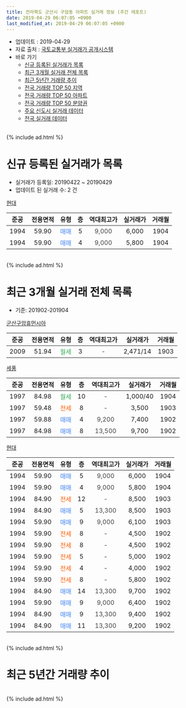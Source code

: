 ```yaml
---
title: 전라북도 군산시 구암동 아파트 실거래 정보 (주간 레포트)
date: 2019-04-29 06:07:05 +0900
last_modified_at: 2019-04-29 06:07:05 +0900
---
```


* 업데이트 : 2019-04-29
* 자료 출처 : [국토교통부 실거래가 공개시스템](http://rt.molit.go.kr)
* 바로 가기
    * [신규 등록된 실거래가 목록](#신규-등록된-실거래가-목록)
    * [최근 3개월 실거래 전체 목록](#최근-3개월-실거래-전체-목록)
    * [최근 5년간 거래량 추이](#최근-5년간-거래량-추이)
    * [전국 거래량 TOP 50 지역](https://inasie.github.io/apt-trade-info/최근-3개월-전국에서-가장-거래가-많이-발생한-지역)
    * [전국 거래량 TOP 50 아파트](https://inasie.github.io/apt-trade-info/최근-3개월-전국에서-가장-거래가-많이-발생한-아파트)
    * [전국 거래량 TOP 50 분양권](https://inasie.github.io/apt-trade-info/최근-3개월-전국에서-가장-거래가-많이-발생한-분양권)
    * [주요 신도시 실거래 데이터](https://inasie.github.io/apt-trade-info/주요-신도시)
    * [전국 실거래 데이터](https://inasie.github.io/apt-trade-info/전국)
<br>
{% include ad.html %}
<br>

# 신규 등록된 실거래가 목록
* 실거래가 등록일: 20190422 ~ 20190429
* 업데이트 된 실거래 수: 2 건


[현대](https://search.naver.com/search.naver?query=%EC%A0%84%EB%9D%BC%EB%B6%81%EB%8F%84+%EA%B5%B0%EC%82%B0%EC%8B%9C+%EA%B5%AC%EC%95%94%EB%8F%99+%ED%98%84%EB%8C%80)

|준공|전용면적|유형|층|역대최고가|실거래가|거래월|
|:---:|:---:|:---:|:---:|:---:|:---:|:---:|
|1994|59.90|<span style="color:#4285f3">매매</span>|5|<span style="color:#444444">9,000</span>|6,000|1904|
|1994|59.90|<span style="color:#4285f3">매매</span>|4|<span style="color:#444444">9,000</span>|5,800|1904|


<br>
{% include ad.html %}
<br>

# 최근 3개월 실거래 전체 목록
* 기준: 201902-201904


[군산구암휴먼시아](https://search.naver.com/search.naver?query=%EC%A0%84%EB%9D%BC%EB%B6%81%EB%8F%84+%EA%B5%B0%EC%82%B0%EC%8B%9C+%EA%B5%AC%EC%95%94%EB%8F%99+%EA%B5%B0%EC%82%B0%EA%B5%AC%EC%95%94%ED%9C%B4%EB%A8%BC%EC%8B%9C%EC%95%84)

|준공|전용면적|유형|층|역대최고가|실거래가|거래월|
|:---:|:---:|:---:|:---:|:---:|:---:|:---:|
|2009|51.94|<span style="color:#34a853">월세</span>|3|<span style="color:#444444">-</span>|2,471/14|1903|

[세풍](https://search.naver.com/search.naver?query=%EC%A0%84%EB%9D%BC%EB%B6%81%EB%8F%84+%EA%B5%B0%EC%82%B0%EC%8B%9C+%EA%B5%AC%EC%95%94%EB%8F%99+%EC%84%B8%ED%92%8D)

|준공|전용면적|유형|층|역대최고가|실거래가|거래월|
|:---:|:---:|:---:|:---:|:---:|:---:|:---:|
|1997|84.98|<span style="color:#34a853">월세</span>|10|<span style="color:#444444">-</span>|1,000/40|1904|
|1997|59.48|<span style="color:#ff5a00">전세</span>|8|<span style="color:#444444">-</span>|3,500|1903|
|1997|59.88|<span style="color:#4285f3">매매</span>|4|<span style="color:#444444">9,200</span>|7,400|1902|
|1997|84.98|<span style="color:#4285f3">매매</span>|8|<span style="color:#444444">13,500</span>|9,700|1902|

[현대](https://search.naver.com/search.naver?query=%EC%A0%84%EB%9D%BC%EB%B6%81%EB%8F%84+%EA%B5%B0%EC%82%B0%EC%8B%9C+%EA%B5%AC%EC%95%94%EB%8F%99+%ED%98%84%EB%8C%80)

|준공|전용면적|유형|층|역대최고가|실거래가|거래월|
|:---:|:---:|:---:|:---:|:---:|:---:|:---:|
|1994|59.90|<span style="color:#4285f3">매매</span>|5|<span style="color:#444444">9,000</span>|6,000|1904|
|1994|59.90|<span style="color:#4285f3">매매</span>|4|<span style="color:#444444">9,000</span>|5,800|1904|
|1994|84.90|<span style="color:#ff5a00">전세</span>|12|<span style="color:#444444">-</span>|8,500|1903|
|1994|84.90|<span style="color:#4285f3">매매</span>|5|<span style="color:#444444">13,300</span>|8,500|1903|
|1994|59.90|<span style="color:#4285f3">매매</span>|9|<span style="color:#444444">9,000</span>|6,100|1903|
|1994|59.90|<span style="color:#ff5a00">전세</span>|8|<span style="color:#444444">-</span>|4,500|1902|
|1994|59.90|<span style="color:#ff5a00">전세</span>|8|<span style="color:#444444">-</span>|4,500|1902|
|1994|59.90|<span style="color:#ff5a00">전세</span>|5|<span style="color:#444444">-</span>|5,000|1902|
|1994|59.90|<span style="color:#ff5a00">전세</span>|4|<span style="color:#444444">-</span>|4,000|1902|
|1994|59.90|<span style="color:#ff5a00">전세</span>|8|<span style="color:#444444">-</span>|5,800|1902|
|1994|84.90|<span style="color:#4285f3">매매</span>|14|<span style="color:#444444">13,300</span>|9,700|1902|
|1994|59.90|<span style="color:#4285f3">매매</span>|9|<span style="color:#444444">9,000</span>|6,400|1902|
|1994|84.90|<span style="color:#4285f3">매매</span>|9|<span style="color:#444444">13,300</span>|9,400|1902|
|1994|84.90|<span style="color:#4285f3">매매</span>|11|<span style="color:#444444">13,300</span>|9,200|1902|


<br>
{% include ad.html %}
<br>

# 최근 5년간 거래량 추이


<div style="width:100%;">
    <canvas id="deal_progress" height="200"></canvas>
</div>

<script>
new Chart(document.getElementById("deal_progress"), {
    type: 'line',
    data: {
        labels: ['201404','201405','201406','201407','201408','201409','201410','201411','201412','201501','201502','201503','201504','201505','201506','201507','201508','201509','201510','201511','201512','201601','201602','201603','201604','201605','201606','201607','201608','201609','201610','201611','201612','201701','201702','201703','201704','201705','201706','201707','201708','201709','201710','201711','201712','201801','201802','201803','201804','201805','201806','201807','201808','201809','201810','201811','201812','201901','201902','201903','201904'],
        datasets: [{
            label: '매매',
            pointRadius: 1,
            data: [6, 4, 1, 3, 8, 6, 7, 3, 3, 6, 6, 12, 6, 8, 3, 9, 4, 2, 2, 8, 4, 2, 5, 6, 7, 4, 1, 3, 2, 3, 10, 7, 5, 2, 3, 8, 5, 5, 2, 6, 6, 4, 4, 5, 1, 6, 1, 9, 5, 3, 3, 4, 7, 6, 8, 7, 3, 4, 6, 2, 2],
            borderColor: "rgba(255, 201, 14, 1)",
            backgroundColor: "rgba(255, 201, 14, 0.5)",
            fill: false,
            lineTension: 0
        },{
            label: '전월세',
            pointRadius: 1,
            data: [7, 5, 6, 3, 6, 4, 3, 8, 7, 5, 1, 4, 6, 4, 4, 4, 8, 7, 18, 6, 3, 5, 6, 5, 6, 5, 4, 4, 10, 9, 7, 6, 2, 3, 1, 5, 4, 2, 2, 1, 2, 5, 6, 2, 3, 4, 6, 6, 5, 5, 2, 7, 3, 2, 4, 4, 4, 0, 5, 3, 1],
            borderColor: "rgba(0, 141, 185, 1)",
            backgroundColor: "rgba(0, 141, 185, 0.5)",
            fill: false,
            lineTension: 0
        }
        ]
    },
    options: {
        responsive: true,
        title: {
            display: false
        },
        tooltips: {
            mode: 'index',
            intersect: false
        },
        hover: {
            mode: 'nearest',
            intersect: true
        },
        scales: {
            xAxes: [{
                display: true,
                scaleLabel: {
                    display: true,
                    labelString: '년/월'
                }
            }],
            yAxes: [{
                display: true,
                ticks: {
                    suggestedMin: 0,
                },
                scaleLabel: {
                    display: true,
                    labelString: '실거래 수'
                }
            }]
        }
    }
});

</script>


<br>
{% include ad.html %}
<br>

